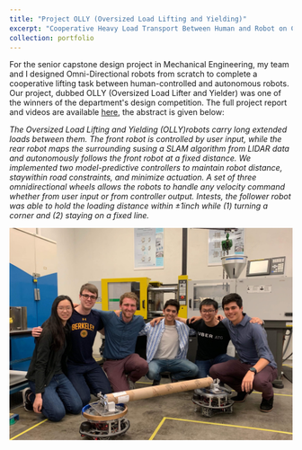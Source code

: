 ```yaml
---
title: "Project OLLY (Oversized Load Lifting and Yielding)"
excerpt: "Cooperative Heavy Load Transport Between Human and Robot on Custom Omni-Directional Robots  <br/><img src='/images/olly_fpic.JPG'>"
collection: portfolio
---
```


For the senior capstone design project in Mechanical Engineering, my team and I designed Omni-Directional robots from scratch to complete a cooperative lifting task between human-controlled and autonomous robots. Our project, dubbed OLLY (Oversized Load Lifter and Yielder) was one of the winners of the department's design competition. The full project report and videos are available [here](/files/ME_102B_Project_Olly_Final_Report_Public_Version.pdf), the abstract is given below: 

*The   Oversized   Load   Lifting   and   Yielding   (OLLY)robots carry long extended loads between them. The front robot is controlled by user input, while the rear robot maps the surrounding susing  a  SLAM  algorithm  from  LIDAR  data  and  autonomously follows   the   front   robot   at   a   fixed   distance.   We   implemented two  model-predictive  controllers  to  maintain  robot  distance,  staywithin  road  constraints,  and  minimize  actuation.  A  set  of  three omnidirectional  wheels  allows  the  robots  to  handle  any  velocity command  whether  from  user  input  or  from  controller  output.  Intests, the follower robot was able to hold the loading distance within ±1inch while (1) turning a corner and (2) staying on a fixed line.*

![drones](/images/olly.JPG)